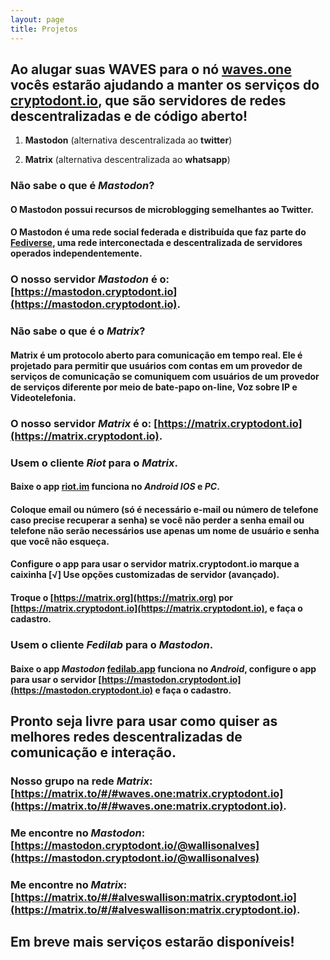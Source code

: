 ```yaml
---
layout: page
title: Projetos
---
```


## Ao alugar suas WAVES para o nó [waves.one](https://waves.one) vocês estarão ajudando a manter os serviços do [cryptodont.io](https://cryptodont.io), que são servidores de redes descentralizadas e de código aberto!

1. **Mastodon** (alternativa descentralizada  ao **twitter**)

2. **Matrix** (alternativa descentralizada  ao **whatsapp**)

### Não sabe o que é _Mastodon_?
#### O Mastodon possui recursos de microblogging semelhantes ao Twitter.
#### O Mastodon é uma rede social federada e distribuída que faz parte do [Fediverse](https://en.wikipedia.org/wiki/Fediverse), uma rede interconectada e descentralizada de servidores operados independentemente.
### O nosso servidor _Mastodon_ é o: [https://mastodon.cryptodont.io](https://mastodon.cryptodont.io).


### Não sabe o que é o _Matrix_?
#### Matrix é um protocolo aberto para comunicação em tempo real. Ele é projetado para permitir que usuários com contas em um provedor de serviços de comunicação se comuniquem com usuários de um provedor de serviços diferente por meio de bate-papo on-line, Voz sobre IP e Videotelefonia. 
### O nosso servidor _Matrix_ é o: [https://matrix.cryptodont.io](https://matrix.cryptodont.io).

### Usem o cliente _Riot_ para o _Matrix_.
#### Baixe o app [riot.im](https://riot.im) funciona no _Android_ _IOS_ e _PC_.

#### Coloque email ou número (só é necessário e-mail ou número de telefone caso precise recuperar a senha) se você não perder a senha email ou telefone não serão necessários use apenas um nome de usuário e senha que você não esqueça.
#### Configure o app para usar o servidor matrix.cryptodont.io marque a caixinha [√] Use opções customizadas de servidor (avançado).
#### Troque o [https://matrix.org](https://matrix.org) por [https://matrix.cryptodont.io](https://matrix.cryptodont.io), e faça o cadastro.

### Usem o cliente _Fedilab_ para o _Mastodon_.
#### Baixe o app _Mastodon_ [fedilab.app](https://fedilab.app) funciona no _Android_, configure o app para usar o servidor [https://mastodon.cryptodont.io](https://mastodon.cryptodont.io) e faça o cadastro.

## Pronto seja livre para usar como quiser as melhores redes descentralizadas de comunicação e interação.

### Nosso grupo na rede _Matrix_: [https://matrix.to/#/#waves.one:matrix.cryptodont.io](https://matrix.to/#/#waves.one:matrix.cryptodont.io).

### Me encontre no _Mastodon_: [https://mastodon.cryptodont.io/@wallisonalves](https://mastodon.cryptodont.io/@wallisonalves)
### Me encontre no _Matrix_: [https://matrix.to/#/#alveswallison:matrix.cryptodont.io](https://matrix.to/#/#alveswallison:matrix.cryptodont.io).

## Em breve mais serviços estarão disponíveis!
